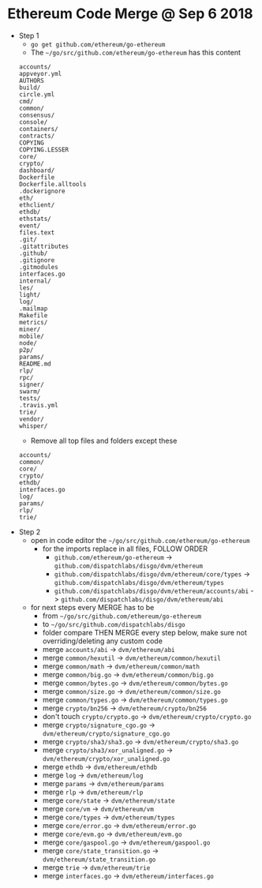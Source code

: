 # Ethereum Code Merge @ Sep 6 2018
- Step 1
	- `go get github.com/ethereum/go-ethereum`
	- The `~/go/src/github.com/ethereum/go-ethereum` has this content
	```text
	accounts/
	appveyor.yml
	AUTHORS
	build/
	circle.yml
	cmd/
	common/
	consensus/
	console/
	containers/
	contracts/
	COPYING
	COPYING.LESSER
	core/
	crypto/
	dashboard/
	Dockerfile
	Dockerfile.alltools
	.dockerignore
	eth/
	ethclient/
	ethdb/
	ethstats/
	event/
	files.text
	.git/
	.gitattributes
	.github/
	.gitignore
	.gitmodules
	interfaces.go
	internal/
	les/
	light/
	log/
	.mailmap
	Makefile
	metrics/
	miner/
	mobile/
	node/
	p2p/
	params/
	README.md
	rlp/
	rpc/
	signer/
	swarm/
	tests/
	.travis.yml
	trie/
	vendor/
	whisper/
	```
	- Remove all top files and folders except these
	```text
	accounts/
	common/
	core/
	crypto/
	ethdb/
	interfaces.go
	log/
	params/
	rlp/
	trie/
	```
- Step 2
	- open in code editor the `~/go/src/github.com/ethereum/go-ethereum`
		- for the imports replace in all files, FOLLOW ORDER
			- `github.com/ethereum/go-ethereum` -> `github.com/dispatchlabs/disgo/dvm/ethereum`
			- `github.com/dispatchlabs/disgo/dvm/ethereum/core/types` -> `github.com/dispatchlabs/disgo/dvm/ethereum/types`
			- `github.com/dispatchlabs/disgo/dvm/ethereum/accounts/abi` -> `github.com/dispatchlabs/disgo/dvm/ethereum/abi`
	- for next steps every MERGE has to be 
		- from `~/go/src/github.com/ethereum/go-ethereum`
		- to `~/go/src/github.com/dispatchlabs/disgo`
		- folder compare THEN MERGE every step below, make sure not overriding/deleting any custom code
		- merge `accounts/abi` -> `dvm/ethereum/abi`
		- merge `common/hexutil` -> `dvm/ethereum/common/hexutil`
		- merge `common/math` -> `dvm/ethereum/common/math`
		- merge `common/big.go` -> `dvm/ethereum/common/big.go`
		- merge `common/bytes.go` -> `dvm/ethereum/common/bytes.go`
		- merge `common/size.go` -> `dvm/ethereum/common/size.go`
		- merge `common/types.go` -> `dvm/ethereum/common/types.go`
		- merge `crypto/bn256` -> `dvm/ethereum/crypto/bn256`
		- don't touch `crypto/crypto.go` -> `dvm/ethereum/crypto/crypto.go`
		- merge `crypto/signature_cgo.go` -> `dvm/ethereum/crypto/signature_cgo.go`
		- merge `crypto/sha3/sha3.go` -> `dvm/ethereum/crypto/sha3.go`
		- merge `crypto/sha3/xor_unaligned.go` -> `dvm/ethereum/crypto/xor_unaligned.go`
		- merge `ethdb` -> `dvm/ethereum/ethdb`
		- merge `log` -> `dvm/ethereum/log`
		- merge `params` -> `dvm/ethereum/params`
		- merge `rlp` -> `dvm/ethereum/rlp`
		- merge `core/state` -> `dvm/ethereum/state`
		- merge `core/vm` -> `dvm/ethereum/vm`
		- merge `core/types` -> `dvm/ethereum/types`
		- merge `core/error.go` -> `dvm/ethereum/error.go`
		- merge `core/evm.go` -> `dvm/ethereum/evm.go`
		- merge `core/gaspool.go` -> `dvm/ethereum/gaspool.go`
		- merge `core/state_transition.go` -> `dvm/ethereum/state_transition.go`
		- merge `trie` -> `dvm/ethereum/trie`
		- merge `interfaces.go` -> `dvm/ethereum/interfaces.go`
